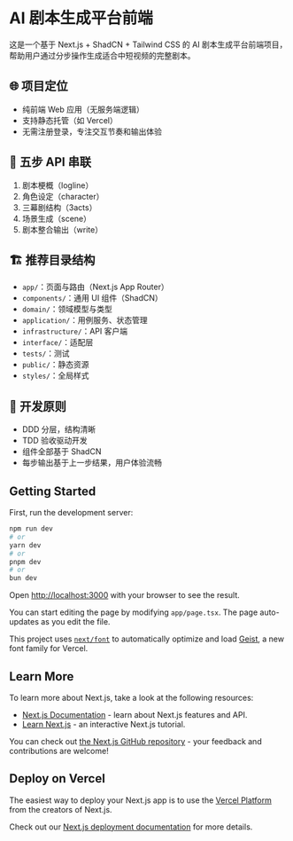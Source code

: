 # AI 剧本生成平台前端

这是一个基于 Next.js + ShadCN + Tailwind CSS 的 AI 剧本生成平台前端项目，帮助用户通过分步操作生成适合中短视频的完整剧本。

## 🌐 项目定位
- 纯前端 Web 应用（无服务端逻辑）
- 支持静态托管（如 Vercel）
- 无需注册登录，专注交互节奏和输出体验

## 🧩 五步 API 串联
1. 剧本梗概（logline）
2. 角色设定（character）
3. 三幕剧结构（3acts）
4. 场景生成（scene）
5. 剧本整合输出（write）

## 🏗️ 推荐目录结构
- `app/`：页面与路由（Next.js App Router）
- `components/`：通用 UI 组件（ShadCN）
- `domain/`：领域模型与类型
- `application/`：用例服务、状态管理
- `infrastructure/`：API 客户端
- `interface/`：适配层
- `tests/`：测试
- `public/`：静态资源
- `styles/`：全局样式

## 📐 开发原则
- DDD 分层，结构清晰
- TDD 验收驱动开发
- 组件全部基于 ShadCN
- 每步输出基于上一步结果，用户体验流畅

## Getting Started

First, run the development server:

```bash
npm run dev
# or
yarn dev
# or
pnpm dev
# or
bun dev
```

Open [http://localhost:3000](http://localhost:3000) with your browser to see the result.

You can start editing the page by modifying `app/page.tsx`. The page auto-updates as you edit the file.

This project uses [`next/font`](https://nextjs.org/docs/app/building-your-application/optimizing/fonts) to automatically optimize and load [Geist](https://vercel.com/font), a new font family for Vercel.

## Learn More

To learn more about Next.js, take a look at the following resources:

- [Next.js Documentation](https://nextjs.org/docs) - learn about Next.js features and API.
- [Learn Next.js](https://nextjs.org/learn) - an interactive Next.js tutorial.

You can check out [the Next.js GitHub repository](https://github.com/vercel/next.js) - your feedback and contributions are welcome!

## Deploy on Vercel

The easiest way to deploy your Next.js app is to use the [Vercel Platform](https://vercel.com/new?utm_medium=default-template&filter=next.js&utm_source=create-next-app&utm_campaign=create-next-app-readme) from the creators of Next.js.

Check out our [Next.js deployment documentation](https://nextjs.org/docs/app/building-your-application/deploying) for more details.
